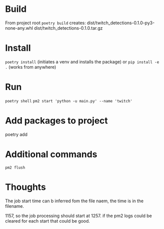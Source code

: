 # Build
From project root
`poetry build`
creates:
dist/twitch_detections-0.1.0-py3-none-any.whl
dist/twitch_detections-0.1.0.tar.gz
# Install
`poetry install` (initiates a venv and installs the package)
or
`pip install -e .` (works from anywhere)

# Run
`poetry shell`
`pm2 start 'python -u main.py' --name 'twitch'`

# Add packages to project
poetry add <packages>

# Additional commands
`pm2 flush`

# Thoughts
The job start time can b inferred fom the file naem, the time is in the filename.

1157, so the job processing should start at 1257.
if the pm2 logs could be cleared for each start that could be good.